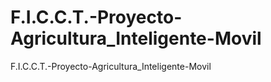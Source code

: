 # F.I.C.C.T.-Proyecto-Agricultura_Inteligente-Movil
F.I.C.C.T.-Proyecto-Agricultura_Inteligente-Movil
